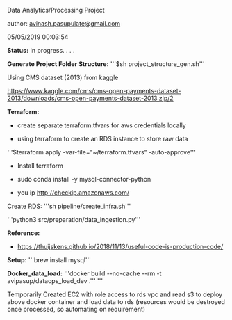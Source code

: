 Data Analytics/Processing Project

author: avinash.pasupulate@gmail.com

05/05/2019 00:03:54


**Status:**
In progress. . . .


**Generate Project Folder Structure:**
'''$sh project_structure_gen.sh'''


Using CMS dataset (2013) from kaggle

https://www.kaggle.com/cms/cms-open-payments-dataset-2013/downloads/cms-open-payments-dataset-2013.zip/2


**Terraform:**

* create separate terraform.tfvars for aws credentials locally

* using terraform to create an RDS instance to store raw data


'''$terraform apply -var-file="~/terraform.tfvars" -auto-approve'''

* Install terraform

* sudo conda install -y mysql-connector-python


* you ip http://checkip.amazonaws.com/

Create RDS:
'''sh pipeline/create_infra.sh'''

'''python3 src/preparation/data_ingestion.py'''


**Reference:**
* https://thuijskens.github.io/2018/11/13/useful-code-is-production-code/


**Setup:**
'''brew install mysql'''

**Docker_data_load:**
'''docker build --no-cache --rm -t avipasup/dataops_load_dev .'''
'''

Temporarily Created EC2 with role access to rds vpc and read s3
to deploy above docker container and load data to rds (resources would be destroyed once processed, so automating on requirement)
